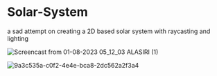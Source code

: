 # Solar-System
a sad attempt on creating a 2D based solar system with raycasting and lighting




![Screencast from 01-08-2023 05_12_03 ALASIRI (1)](https://github.com/charlesgles9/Solar-System/assets/41951671/3d0d408e-6d54-4afc-a744-246bb5605019)

![9a3c535a-c0f2-4e4e-bca8-2dc562a2f3a4](https://github.com/charlesgles9/Solar-System/assets/41951671/1ebd0511-fc80-468d-8cc7-c83eaa1e293f)


